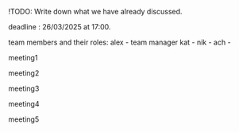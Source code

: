 !TODO: Write down what we have already discussed.

deadline : 26/03/2025 at 17:00.

team members and their roles:
alex - team manager
kat -
nik -
ach -

meeting1



meeting2



meeting3



meeting4



meeting5
